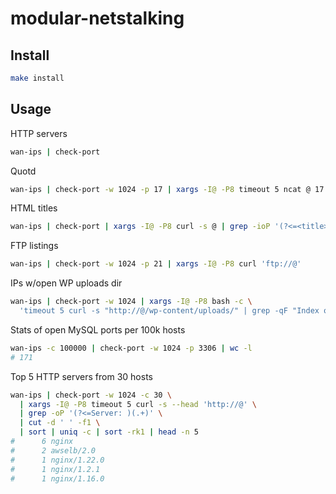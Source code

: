 # modular-netstalking

## Install

```sh
make install
```

## Usage

HTTP servers

```sh
wan-ips | check-port
```

Quotd

```sh
wan-ips | check-port -w 1024 -p 17 | xargs -I@ -P8 timeout 5 ncat @ 17
```
HTML titles

```sh
wan-ips | check-port | xargs -I@ -P8 curl -s @ | grep -ioP '(?<=<title>)[^<]+'
```

FTP listings

```sh
wan-ips | check-port -w 1024 -p 21 | xargs -I@ -P8 curl 'ftp://@'
```

IPs w/open WP uploads dir

```sh
wan-ips | check-port -w 1024 | xargs -I@ -P8 bash -c \
  'timeout 5 curl -s "http://@/wp-content/uploads/" | grep -qF "Index of" && echo @'
```

Stats of open MySQL ports per 100k hosts

```sh
wan-ips -c 100000 | check-port -w 1024 -p 3306 | wc -l
# 171
```

Top 5 HTTP servers from 30 hosts

```sh
wan-ips | check-port -w 1024 -c 30 \
  | xargs -I@ -P8 timeout 5 curl -s --head 'http://@' \
  | grep -oP '(?<=Server: )(.+)' \
  | cut -d ' ' -f1 \
  | sort | uniq -c | sort -rk1 | head -n 5
#      6 nginx
#      2 awselb/2.0
#      1 nginx/1.22.0
#      1 nginx/1.2.1
#      1 nginx/1.16.0
```

